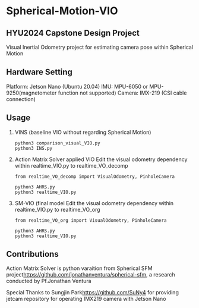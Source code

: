# Spherical-Motion-VIO
HYU2024 Capstone Design Project
-------------------------------
Visual Inertial Odometry project for estimating camera pose within Spherical Motion

Hardware Setting
----------------------
Platform: Jetson Nano (Ubuntu 20.04)
IMU: MPU-6050 or MPU-9250(magnetometer function not supported)
Camera: IMX-219 (CSI cable connection)

Usage
----------------------
1. VINS (baseline VIO without regarding Spherical Motion)

   ```
   python3 comparison_visual_VIO.py
   python3 INS.py
   ```
   
3. Action Matrix Solver applied VIO
   Edit the visual odometry dependency within realtime_VIO.py to realtime_VO_decomp

   ```
   from realtime_VO_decomp import VisualOdometry, PinholeCamera
   ```

   ```
   python3 AHRS.py
   python3 realtime_VIO.py
   ```
   
4. SM-VIO (final model
   Edit the visual odometry dependency within realtime_VIO.py to realtime_VO_org
   
   ```
   from realtime_VO_org import VisualOdometry, PinholeCamera
   ```
   
   ```
   python3 AHRS.py
   python3 realtime_VIO.py
   ```

Contributions
----------------------
Action Matrix Solver is python varaition from Spherical SFM project<https://github.com/jonathanventura/spherical-sfm>, a research conducted by Pf.Jonathan Ventura

Special Thanks to Sungjin Park<https://github.com/SuNy4> for providing jetcam repository for operating IMX219 camera with Jetson Nano
